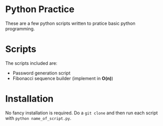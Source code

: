 # Python Practice
These are a few python scripts written to pratice basic python programming. 

# Scripts
The scripts included are:
- Password generation script
- Fibonacci sequence builder (implement in **O(n)**)

# Installation
No fancy installation is required. Do a `git clone` and then run each script with `python name_of_script.py`. 


